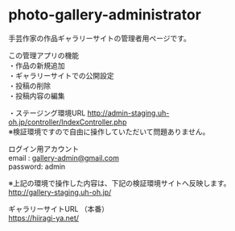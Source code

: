 # photo-gallery-administrator
手芸作家の作品ギャラリーサイトの管理者用ページです。 

この管理アプリの機能  
・作品の新規追加  
・ギャラリーサイトでの公開設定   
・投稿の削除  
・投稿内容の編集  

・ステージング環境URL
http://admin-staging.uh-oh.jp/controller/IndexController.php    
※検証環境ですので自由に操作していただいて問題ありません。

ログイン用アカウント  
email : gallery-admin@gmail.com  
password: admin  

※上記の環境で操作した内容は、下記の検証環境サイトへ反映します。  
http://gallery-staging.uh-oh.jp/

ギャラリーサイトURL （本番）  
https://hiiragi-ya.net/
